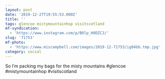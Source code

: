 ```yaml
---
layout: post
date: '2019-12-27T19:55:53.000Z'
title: ''
tags: glencoe mistymountainhop visitscotland
mf-syndication:
  - 'https://www.instagram.com/p/B6lp_H0DZCJ/'
slug: '71753'
mf-photo:
  - 'https://www.miscampbell.com/images/2019-12-71753/ig84bb.tmp.jpg'
category: social
---
```

So I’m packing my bags for the misty mountains #glencoe #mistymountainhop #visitscotland
